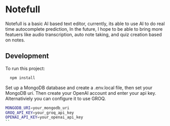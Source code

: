 # Notefull

Notefull is a basic AI based text editor, currently, its able to use AI to do real time autocomplete prediction, In the future, I hope to be able to bring more featuers like audio transcription, auto note taking, and quiz creation based on notes.


## Development

To run this project:

```bash
  npm install
```

Set up a MongoDB database and create a .env.local file, then 
set your MongoDB uri. Then create your OpenAI account and enter your api key. Alternativiely you can configure it to use GROQ.

```bash
MONGODB_URI=your_mongodb_uri
GROQ_API_KEY=your_groq_api_key
OPENAI_API_KEY=your_openai_api_key
``


